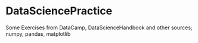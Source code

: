 # DataSciencePractice
Some Exercises from DataCamp, DataScienceHandbook and other sources; numpy, pandas, matplotlib 
